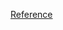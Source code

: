 [Reference](https://docs.google.com/presentation/d/16fRR5Mm-yukMs1h14r5Oszfn-xjL9R6fiKfjzpPevQ0/edit#slide=id.p)
